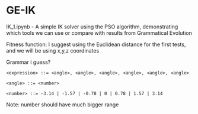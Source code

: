 # GE-IK

IK_1.ipynb - A simple IK solver using the PSO algorithm, demonstrating which tools we can use or compare with results from Grammatical Evolution

Fitness function: I suggest using the Euclidean distance for the first tests, and we will be using x,y,z coordinates

Grammar i guess?

```
<expression> ::= <angle>, <angle>, <angle>, <angle>, <angle>, <angle>

<angle> ::= <number>

<number> ::= -3.14 | -1.57 | -0.78 | 0 | 0.78 | 1.57 | 3.14
```

Note: number should have much bigger range